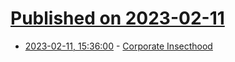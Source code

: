 # [Published on 2023-02-11](index.md)

* [2023-02-11, 15:36:00](https://news.ycombinator.com/item?id=34753246) - [Corporate Insecthood](https://psyarxiv.com/rxkhe)
